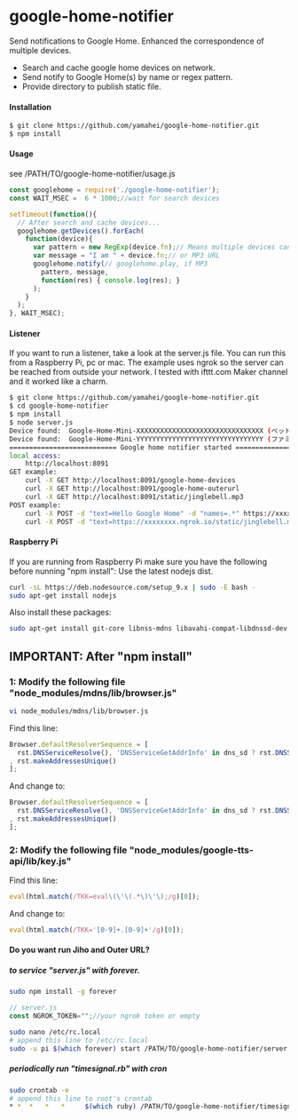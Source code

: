 # google-home-notifier
Send notifications to Google Home.
Enhanced the correspondence of multiple devices.

- Search and cache google home devices on network.
- Send notify to Google Home(s) by name or regex pattern.
- Provide directory to publish static file.

#### Installation
```sh
$ git clone https://github.com/yamahei/google-home-notifier.git
$ npm install
```

#### Usage

see /PATH/TO/google-home-notifier/usage.js
```javascript
const googlehome = require('./google-home-notifier');
const WAIT_MSEC =  6 * 1000;//wait for search devices

setTimeout(function(){
  // After search and cache devices...
  googlehome.getDevices().forEach(
    function(device){
      var pattern = new RegExp(device.fn);// Means multiple devices can be called
      var message = "I am " + device.fn;// or MP3 URL
      googlehome.notify(// googlehome.play, if MP3
        pattern, message, 
        function(res) { console.log(res); }
      );
    }
  );
}, WAIT_MSEC);
```

#### Listener

If you want to run a listener, take a look at the server.js file. You can run this from a Raspberry Pi, pc or mac. 
The example uses ngrok so the server can be reached from outside your network. 
I tested with ifttt.com Maker channel and it worked like a charm.

```sh
$ git clone https://github.com/yamahei/google-home-notifier.git
$ cd google-home-notifier
$ npm install
$ node server.js
Device found:  Google-Home-Mini-XXXXXXXXXXXXXXXXXXXXXXXXXXXXXXXX (ベッドルーム), 192.168.x.y:8009
Device found:  Google-Home-Mini-YYYYYYYYYYYYYYYYYYYYYYYYYYYYYYYY (ファミリー ルーム), 192.168.x.z:8009
=========================== Google home notifier started =========================
local access:
    http://localhost:8091
GET example:
    curl -X GET http://localhost:8091/google-home-devices
    curl -X GET http://localhost:8091/google-home-outerurl
    curl -X GET http://localhost:8091/static/jinglebell.mp3
POST example:
    curl -X POST -d "text=Hello Google Home" -d "names=.*" https://xxxxxxxx.ngrok.io/google-home-notifier
    curl -X POST -d "text=https://xxxxxxxx.ngrok.io/static/jinglebell.mp3" -d "names=.*" https://xxxxxxxx.ngrok.io/google-home-notifier
```
#### Raspberry Pi
If you are running from Raspberry Pi make sure you have the following before nunning "npm install":
Use the latest nodejs dist.
```sh
curl -sL https://deb.nodesource.com/setup_9.x | sudo -E bash -
sudo apt-get install nodejs
```
Also install these packages:
```sh
sudo apt-get install git-core libnss-mdns libavahi-compat-libdnssd-dev
```

## IMPORTANT: After "npm install"

### 1: Modify the following file "node_modules/mdns/lib/browser.js"

```sh
vi node_modules/mdns/lib/browser.js
```
Find this line:
```javascript
Browser.defaultResolverSequence = [
  rst.DNSServiceResolve(), 'DNSServiceGetAddrInfo' in dns_sd ? rst.DNSServiceGetAddrInfo() : rst.getaddrinfo()
, rst.makeAddressesUnique()
];
```
And change to:
```javascript
Browser.defaultResolverSequence = [
  rst.DNSServiceResolve(), 'DNSServiceGetAddrInfo' in dns_sd ? rst.DNSServiceGetAddrInfo() : rst.getaddrinfo({families:[4]})
, rst.makeAddressesUnique()
];
```

### 2: Modify the following file "node_modules/google-tts-api/lib/key.js"

Find this line:
```javascript
eval(html.match(/TKK=eval\(\'\(.*\)\'\);/g)[0]);
```
And change to:
```javascript
eval(html.match(/TKK='[0-9]+.[0-9]+'/g)[0]);
```

#### Do you want run Jiho and Outer URL?

##### to service "server.js" with forever.

```sh
sudo npm install -g forever
```
```javascript
// server.js
const NGROK_TOKEN="";//your ngrok token or empty
```
```sh
sudo nano /etc/rc.local
# append this line to /etc/rc.local
sudo -u pi $(which forever) start /PATH/TO/google-home-notifier/server.js
```

##### periodically run "timesignal.rb" with cron

```sh
sudo crontab -e
# append this line to root's crontab
* *  *   *   *     $(which ruby) /PATH/TO/google-home-notifier/timesignal.rb
```
